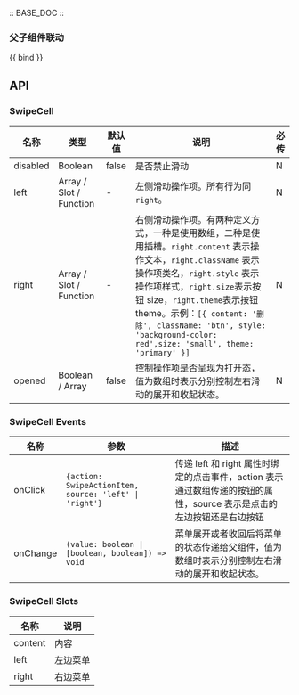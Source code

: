 :: BASE_DOC ::

### 父子组件联动

{{ bind }}

## API

### SwipeCell

| 名称     | 类型                    | 默认值 | 说明                                                                                                                                                                                                                                                                                                                                  | 必传 |
| -------- | ----------------------- | ------ | ------------------------------------------------------------------------------------------------------------------------------------------------------------------------------------------------------------------------------------------------------------------------------------------------------------------------------------- | ---- |
| disabled | Boolean                 | false  | 是否禁止滑动                                                                                                                                                                                                                                                                                                                          | N    |
| left     | Array / Slot / Function | -      | 左侧滑动操作项。所有行为同 `right`。                                                                                                                                                                                                                                                                                                  | N    |
| right    | Array / Slot / Function | -      | 右侧滑动操作项。有两种定义方式，一种是使用数组，二种是使用插槽。`right.content` 表示操作文本，`right.className` 表示操作项类名，`right.style` 表示操作项样式，`right.size`表示按钮 size，`right.theme`表示按钮 theme。示例：`[{ content: '删除', className: 'btn', style: 'background-color: red',size: 'small', theme: 'primary' }]` | N    |
| opened   | Boolean / Array         | false  | 控制操作项是否呈现为打开态，值为数组时表示分别控制左右滑动的展开和收起状态。                                                                                                                                                                                                                                                          | N    |

### SwipeCell Events

| 名称     | 参数                                                   | 描述                                                                                                                  |
| -------- | ------------------------------------------------------ | --------------------------------------------------------------------------------------------------------------------- |
| onClick  | `{action: SwipeActionItem, source: 'left' \| 'right'}` | 传递 left 和 right 属性时绑定的点击事件，action 表示通过数组传递的按钮的属性，source 表示是点击的左边按钮还是右边按钮 |
| onChange | `(value: boolean \| [boolean, boolean]) => void`       | 菜单展开或者收回后将菜单的状态传递给父组件，值为数组时表示分别控制左右滑动的展开和收起状态。                          |

### SwipeCell Slots

| 名称    | 说明     |
| ------- | -------- |
| content | 内容     |
| left    | 左边菜单 |
| right   | 右边菜单 |
